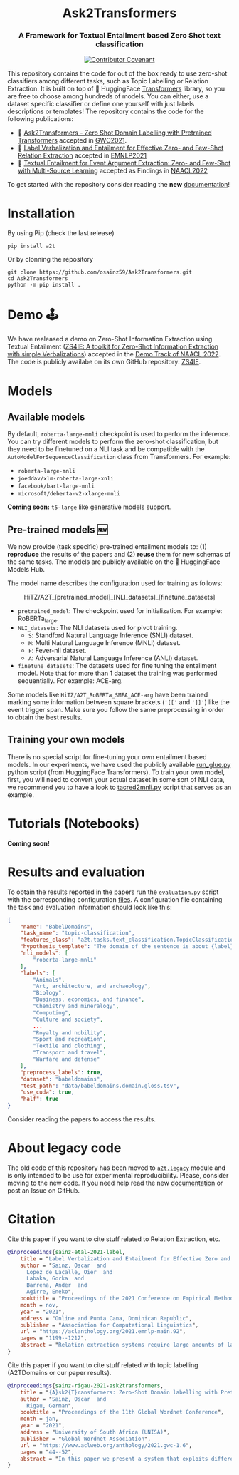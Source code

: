 <h1 align="center">Ask2Transformers</h1>
<h3 align="center">A Framework for Textual Entailment based Zero Shot text classification</h3>
<p align="center">
 <a href="https://paperswithcode.com/sota/domain-labelling-on-babeldomains?p=ask2transformers-zero-shot-domain-labelling">
  <img align="center" alt="Contributor Covenant" src="https://img.shields.io/endpoint.svg?url=https://paperswithcode.com/badge/ask2transformers-zero-shot-domain-labelling/domain-labelling-on-babeldomains">
 </a>
</p>

This repository contains the code for out of the box ready to use zero-shot classifiers among different tasks, such as Topic Labelling or Relation Extraction. It is built on top of 🤗 HuggingFace [Transformers](https://github.com/huggingface/transformers) library, so you are free to choose among hundreds of models. You can either, use a dataset specific classifier or define one yourself with just labels descriptions or templates! The repository contains the code for the following publications:

- 📄 [Ask2Transformers - Zero Shot Domain Labelling with Pretrained Transformers](https://aclanthology.org/2021.gwc-1.6/) accepted in [GWC2021](http://globalwordnet.org/global-wordnet-conferences-2/).
- 📄 [Label Verbalization and Entailment for Effective Zero- and Few-Shot Relation Extraction](https://aclanthology.org/2021.emnlp-main.92/) accepted in [EMNLP2021](https://2021.emnlp.org/)
- 📄 [Textual Entailment for Event Argument Extraction: Zero- and Few-Shot with Multi-Source Learning]() accepted as Findings in [NAACL2022]()

<!-- ### Supported (and benchmarked) tasks:
Follow the links to see some examples of how to use the library on each task.
- [Topic classification](./a2t/topic_classification/) evaluated on BabelDomains (Camacho-
Collados and Navigli, 2017)  dataset.
- [Relation classification](./a2t/relation_classification/) evaluated on TACRED (Zhang et al., 2017) dataset. -->

To get started with the repository consider reading the **new** [documentation](https://osainz59.github.io/Ask2Transformers)!


# Installation

By using Pip (check the last release)

```shell script
pip install a2t
```

Or by clonning the repository

```shell script
git clone https://github.com/osainz59/Ask2Transformers.git
cd Ask2Transformers
python -m pip install .
```

<!-- [//]: <img src="./imgs/RE_NLI.svg" style="background-color: white; border-radius: 15px"> -->

# Demo 🕹️

We have realeased a demo on Zero-Shot Information Extraction using Textual Entailment ([ZS4IE: A toolkit for Zero-Shot Information Extraction with simple Verbalizations](https://arxiv.org/abs/2203.13602)) accepted in the [Demo Track of NAACL 2022](). The code is publicly availabe on its own GitHub repository: [ZS4IE](https://github.com/bbn-e/zs4ie).

# Models 
## Available models
By default, `roberta-large-mnli` checkpoint is used to perform the inference. You can try different models to perform the zero-shot classification, but they need to be finetuned on a NLI task and be compatible with the `AutoModelForSequenceClassification` class from Transformers. For example:

* `roberta-large-mnli`
* `joeddav/xlm-roberta-large-xnli`
* `facebook/bart-large-mnli`
* `microsoft/deberta-v2-xlarge-mnli` 

**Coming soon:** `t5-large` like generative models support.

## Pre-trained models 🆕

We now provide (task specific) pre-trained entailment models to: (1) **reproduce** the results of the papers and (2) **reuse** them for new schemas of the same tasks. The models are publicly available on the 🤗 HuggingFace Models Hub.

The model name describes the configuration used for training as follows:

$$\text{HiTZ/A2T\_[pretrained\_model]\_[NLI\_datasets]\_[finetune\_datasets]}$$


- `pretrained_model`: The checkpoint used for initialization. For example: RoBERTa<sub>large</sub>.
- `NLI_datasets`: The NLI datasets used for pivot training.
    - `S`: Standford Natural Language Inference (SNLI) dataset.
    - `M`: Multi Natural Language Inference (MNLI) dataset.
    - `F`: Fever-nli dataset.
    - `A`: Adversarial Natural Language Inference (ANLI) dataset.
- `finetune_datasets`: The datasets used for fine tuning the entailment model. Note that for more than 1 dataset the training was performed sequentially. For example: ACE-arg.

Some models like `HiTZ/A2T_RoBERTa_SMFA_ACE-arg` have been trained marking some information between square brackets (`'[['` and `']]'`) like the event trigger span. Make sure you follow the same preprocessing in order to obtain the best results.

## Training your own models
There is no special script for fine-tuning your own entailment based models. In our experiments, we have used the publicly available [run_glue.py](https://github.com/huggingface/transformers/blob/master/examples/pytorch/text-classification/run_glue.py) python script (from HuggingFace Transformers). To train your own model, first, you will need to convert your actual dataset in some sort of NLI data, we recommend you to have a look to [tacred2mnli.py](https://github.com/osainz59/Ask2Transformers/blob/master/scripts/tacred2mnli.py) script that serves as an example.

# Tutorials (Notebooks)

**Coming soon!**

# Results and evaluation

To obtain the results reported in the papers run the [`evaluation.py`](./a2t/evaluation.py) script with the corresponding configuration [files](./resources/predefined_configs/). A configuration file containing the task and evaluation information should look like this:

```json
{
    "name": "BabelDomains",
    "task_name": "topic-classification",
    "features_class": "a2t.tasks.text_classification.TopicClassificationFeatures",
    "hypothesis_template": "The domain of the sentence is about {label}.",
    "nli_models": [
        "roberta-large-mnli"
    ],
    "labels": [
        "Animals",
        "Art, architecture, and archaeology",
        "Biology",
        "Business, economics, and finance",
        "Chemistry and mineralogy",
        "Computing",
        "Culture and society",
        ...
        "Royalty and nobility",
        "Sport and recreation",
        "Textile and clothing",
        "Transport and travel",
        "Warfare and defense"
    ],
    "preprocess_labels": true,
    "dataset": "babeldomains",
    "test_path": "data/babeldomains.domain.gloss.tsv",
    "use_cuda": true,
    "half": true
}
```

Consider reading the papers to access the results.

# About legacy code

The old code of this repository has been moved to [`a2t.legacy`](./a2t/legacy/) module and is only intended to be use for experimental reproducibility. Please, consider moving to the new code. If you need help read the new [documentation](https://osainz59.github.io/Ask2Transformers) or post an Issue on GitHub.

# Citation
Cite this paper if you want to cite stuff related to Relation Extraction, etc.
```bibtex
@inproceedings{sainz-etal-2021-label,
    title = "Label Verbalization and Entailment for Effective Zero and Few-Shot Relation Extraction",
    author = "Sainz, Oscar  and
      Lopez de Lacalle, Oier  and
      Labaka, Gorka  and
      Barrena, Ander  and
      Agirre, Eneko",
    booktitle = "Proceedings of the 2021 Conference on Empirical Methods in Natural Language Processing",
    month = nov,
    year = "2021",
    address = "Online and Punta Cana, Dominican Republic",
    publisher = "Association for Computational Linguistics",
    url = "https://aclanthology.org/2021.emnlp-main.92",
    pages = "1199--1212",
    abstract = "Relation extraction systems require large amounts of labeled examples which are costly to annotate. In this work we reformulate relation extraction as an entailment task, with simple, hand-made, verbalizations of relations produced in less than 15 min per relation. The system relies on a pretrained textual entailment engine which is run as-is (no training examples, zero-shot) or further fine-tuned on labeled examples (few-shot or fully trained). In our experiments on TACRED we attain 63{\%} F1 zero-shot, 69{\%} with 16 examples per relation (17{\%} points better than the best supervised system on the same conditions), and only 4 points short to the state-of-the-art (which uses 20 times more training data). We also show that the performance can be improved significantly with larger entailment models, up to 12 points in zero-shot, allowing to report the best results to date on TACRED when fully trained. The analysis shows that our few-shot systems are specially effective when discriminating between relations, and that the performance difference in low data regimes comes mainly from identifying no-relation cases.",
}
``` 

Cite this paper if you want to cite stuff related with topic labelling (A2TDomains or our paper results).
```bibtex
@inproceedings{sainz-rigau-2021-ask2transformers,
    title = "{A}sk2{T}ransformers: Zero-Shot Domain labelling with Pretrained Language Models",
    author = "Sainz, Oscar  and
      Rigau, German",
    booktitle = "Proceedings of the 11th Global Wordnet Conference",
    month = jan,
    year = "2021",
    address = "University of South Africa (UNISA)",
    publisher = "Global Wordnet Association",
    url = "https://www.aclweb.org/anthology/2021.gwc-1.6",
    pages = "44--52",
    abstract = "In this paper we present a system that exploits different pre-trained Language Models for assigning domain labels to WordNet synsets without any kind of supervision. Furthermore, the system is not restricted to use a particular set of domain labels. We exploit the knowledge encoded within different off-the-shelf pre-trained Language Models and task formulations to infer the domain label of a particular WordNet definition. The proposed zero-shot system achieves a new state-of-the-art on the English dataset used in the evaluation.",
}
```
